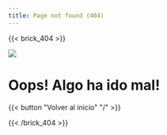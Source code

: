 ```yaml
---
title: Page not found (404)
---
```

{{< brick_404 >}}

![](uploads/illustrations/cuate/error.svg)

# Oops! Algo ha ido mal!

{{< button "Volver al inicio" "/" >}}

{{< /brick_404 >}}